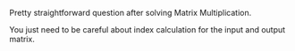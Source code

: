 Pretty straightforward question after solving Matrix Multiplication.

You just need to be careful about index calculation for the input and output matrix.